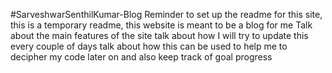 #SarveshwarSenthilKumar-Blog
Reminder to set up the readme for this site, this is a temporary readme, this website is meant to be a blog for me
Talk about the main features of the site
talk about how I will try to update this every couple of days 
talk about how this can be used to help me to decipher my code later on and also keep track of goal progress